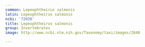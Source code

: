 ```yaml
---
common: Lepeophtheirus salmonis
latin: Lepeophtheirus salmonis
ncbi: '72036'
title: Lepeophtheirus salmonis
group: Invertebrates
image: http://www.ncbi.nlm.nih.gov/Taxonomy/taxi/images/2840

---
```


